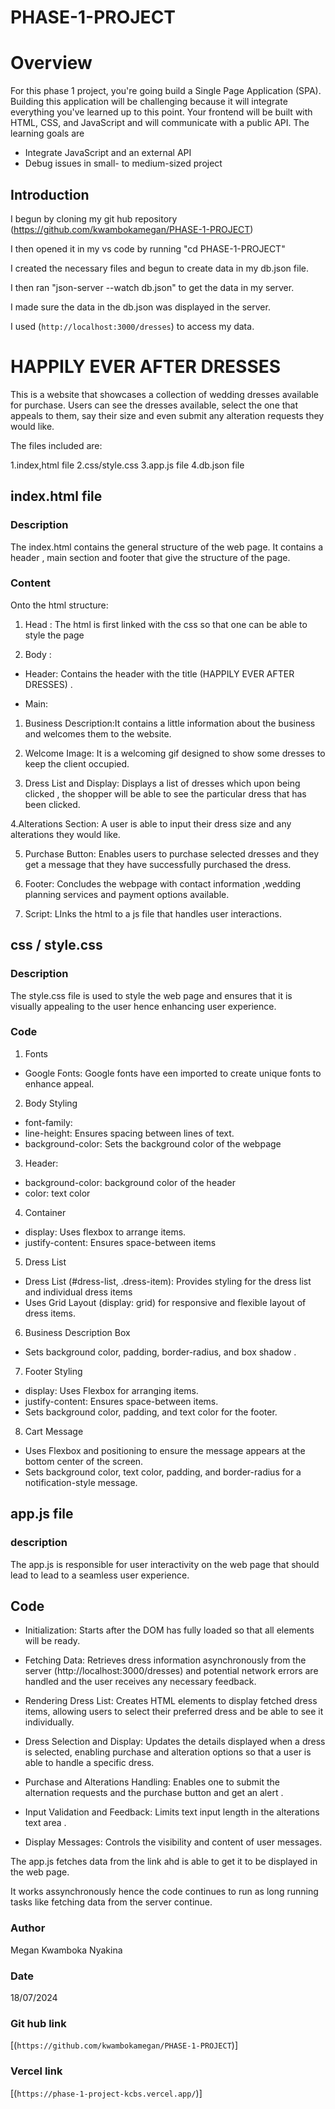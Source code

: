 # PHASE-1-PROJECT

# Overview 

For this phase 1 project, you're going build a Single Page Application (SPA). Building this application will be challenging because it will integrate everything you've learned up to this point. Your frontend will be built with HTML, CSS, and JavaScript and will communicate with a public API. The learning goals are 

* Integrate JavaScript and an external API
* Debug issues in small- to medium-sized project

## Introduction 

I begun by cloning my git hub repository (https://github.com/kwambokamegan/PHASE-1-PROJECT)

I then opened it in my vs code by running "cd PHASE-1-PROJECT"

I created the necessary files and begun to create data in my db.json file.

I then ran "json-server --watch db.json" to get the data in my server.

I made sure the data in the db.json was displayed in the server.

I used (`http://localhost:3000/dresses`) to access my data.


# HAPPILY EVER AFTER DRESSES

This is a website that showcases a collection of wedding dresses available for purchase. Users can see the dresses available, select the one that appeals to them, say their size and even submit any alteration requests they would like.

The files included are:

1.index,html file
2.css/style.css
3.app.js file
4.db.json file

## index.html file

### Description 
The index.html contains the general structure of the web page. It contains a header , main section and footer that give the structure of the page.

### Content

Onto the html structure: 

1. Head : The html is first linked with the css so that one can be able to style the page

2. Body :

* Header: Contains the header with the title (HAPPILY EVER AFTER DRESSES) .

* Main:

1. Business Description:It contains a little information about the business and welcomes them to the website.

2. Welcome Image: It is a welcoming gif designed to show some dresses to keep the client occupied.

3. Dress List and Display: Displays a list of dresses which upon being clicked , the shopper will be able to see the particular dress that has been clicked.

4.Alterations Section: A user is able to input their dress size and any alterations they would like.

5. Purchase Button: Enables users to purchase selected dresses and they get a message that they have successfully purchased the dress.

6. Footer: Concludes the webpage with contact information ,wedding planning services  and payment options available.  

7. Script: LInks the html to a js file that handles user interactions.

## css / style.css

### Description

The style.css file is used to style the web page and ensures that it is visually appealing to the user hence enhancing user experience.

### Code 

1. Fonts
* Google Fonts: Google fonts have een imported to create unique fonts to enhance appeal.

2. Body Styling
* font-family:
* line-height: Ensures spacing between lines of text.
* background-color: Sets the background color of the webpage

3. Header:  
* background-color: background color of the header 
* color: text color 

4. Container

* display: Uses flexbox to arrange items.
* justify-content: Ensures space-between items 

5. Dress List
* Dress List (#dress-list, .dress-item): Provides styling for the dress list and individual dress items 
* Uses Grid Layout (display: grid) for responsive and flexible layout of dress items.

6. Business Description Box
* Sets background color, padding, border-radius, and box shadow .

7. Footer Styling
* display: Uses Flexbox  for arranging items.
* justify-content: Ensures space-between items.
* Sets background color, padding, and text color for the footer.

8. Cart Message

* Uses Flexbox and positioning to ensure the message appears at the bottom center of the screen.
* Sets background color, text color, padding, and border-radius for a notification-style message.


## app.js file

### description

The app.js is responsible for user interactivity on the web page that should lead to lead to a seamless user experience.

## Code 

* Initialization: Starts after the DOM has fully loaded so that all elements will be ready.

* Fetching  Data: Retrieves dress information asynchronously from the server (http://localhost:3000/dresses) and  potential network errors are handled and the user receives any necessary feedback.

* Rendering Dress List: Creates HTML elements to display fetched dress items, allowing users to select their preferred dress and be able to see it individually.

* Dress Selection and Display: Updates the details displayed  when a dress is selected, enabling purchase and alteration options so that a user is able to handle a specific dress.

* Purchase and Alterations Handling: Enables one to submit the alternation requests and the purchase button and get an alert .

* Input Validation and Feedback: Limits text input length in the alterations text area .

* Display Messages: Controls the visibility and content of user messages.

The app.js fetches data from the link ahd is able to get it to be displayed in the web page.

It works assynchronously hence the code continues to run as long running tasks like fetching data from the server continue.

### Author

Megan Kwamboka Nyakina

### Date

18/07/2024

### Git hub link

[(`https://github.com/kwambokamegan/PHASE-1-PROJECT`)]

### Vercel link
[(`https://phase-1-project-kcbs.vercel.app/`)]






















